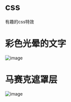 # css
有趣的css特效

# 彩色光晕的文字
![image](https://github.com/user-attachments/assets/1f426321-5399-4a43-8e8b-ca2de8aefc3f)

# 马赛克遮罩层
![image](https://github.com/user-attachments/assets/0337ab3f-ca1a-47d0-8ca6-23d94b3169ae)
